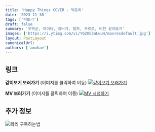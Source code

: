 ```yaml
---
title: 'Happy Things COVER - 빅토리'
date: '2023-11-30'
tags: ['빅토리']
draft: false
summary: '우왁굳, 아이네, 징버거, 릴파, 주르르, 비챤 같이보기'
images: ['https://i.ytimg.com/vi/Y62OE3uLwu4/maxresdefault.jpg']
layout: PostLayout
canonicalUrl:
authors: ['amuhae']
---
```


## 링크

**같이보기 보러가기** (이미지를 클릭하여 이동)
[![같이보기 보러가기](https://cdn.discordapp.com/attachments/1136601898116464710/1137050327938506852/logo.png)](https://cafe.naver.com/steamindiegame/13841290)

**MV 보러가기** (이미지를 클릭하여 이동)
[![MV 시청하기](https://i.ytimg.com/vi/Y62OE3uLwu4/maxresdefault.jpg)](https://youtu.be/Y62OE3uLwu4?si=digiexjb8o7DLi7w)

## 추가 정보

![왁리 구독하는법](https://cdn.discordapp.com/attachments/1136601898116464710/1137049857136267374/--2cut.gif)